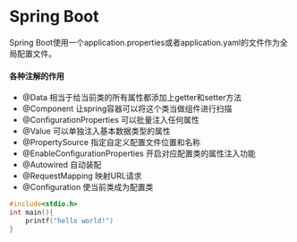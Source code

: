 # Spring Boot

Spring Boot使用一个application.properties或者application.yaml的文件作为全局配置文件。



#### 各种注解的作用



- @Data 相当于给当前类的所有属性都添加上getter和setter方法
- @Component 让spring容器可以将这个类当做组件进行扫描
- @ConfigurationProperties 可以批量注入任何属性
- @Value 可以单独注入基本数据类型的属性
- @PropertySource 指定自定义配置文件位置和名称
- @EnableConfigurationProperties 开启对应配置类的属性注入功能
- @Autowired 自动装配
- @RequestMapping 映射URL请求
- @Configuration 使当前类成为配置类

```c
#include<stdio.h>
int main(){
    printf("hello world!")
}
```





